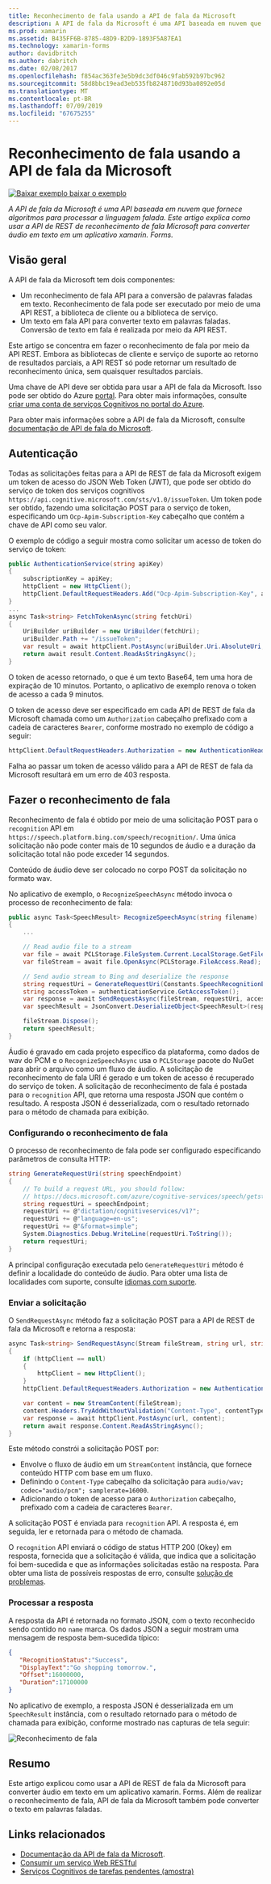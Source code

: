 ```yaml
---
title: Reconhecimento de fala usando a API de fala da Microsoft
description: A API de fala da Microsoft é uma API baseada em nuvem que fornece algoritmos para processar a linguagem falada. Este artigo explica como usar a API de REST de reconhecimento de fala Microsoft para converter áudio em texto em um aplicativo xamarin. Forms.
ms.prod: xamarin
ms.assetid: B435FF6B-8785-48D9-B2D9-1893F5A87EA1
ms.technology: xamarin-forms
author: davidbritch
ms.author: dabritch
ms.date: 02/08/2017
ms.openlocfilehash: f854ac363fe3e5b9dc3df046c9fab592b97bc962
ms.sourcegitcommit: 58d8bbc19ead3eb535fb8248710d93ba0892e05d
ms.translationtype: MT
ms.contentlocale: pt-BR
ms.lasthandoff: 07/09/2019
ms.locfileid: "67675255"
---
```

# <a name="speech-recognition-using-the-microsoft-speech-api"></a>Reconhecimento de fala usando a API de fala da Microsoft

[![Baixar exemplo](~/media/shared/download.png) baixar o exemplo](https://developer.xamarin.com/samples/xamarin-forms/WebServices/TodoCognitiveServices/)

_A API de fala da Microsoft é uma API baseada em nuvem que fornece algoritmos para processar a linguagem falada. Este artigo explica como usar a API de REST de reconhecimento de fala Microsoft para converter áudio em texto em um aplicativo xamarin. Forms._

## <a name="overview"></a>Visão geral

A API de fala da Microsoft tem dois componentes:

- Um reconhecimento de fala API para a conversão de palavras faladas em texto. Reconhecimento de fala pode ser executado por meio de uma API REST, a biblioteca de cliente ou a biblioteca de serviço.
- Um texto em fala API para converter texto em palavras faladas. Conversão de texto em fala é realizada por meio da API REST.

Este artigo se concentra em fazer o reconhecimento de fala por meio da API REST. Embora as bibliotecas de cliente e serviço de suporte ao retorno de resultados parciais, a API REST só pode retornar um resultado de reconhecimento única, sem quaisquer resultados parciais.

Uma chave de API deve ser obtida para usar a API de fala da Microsoft. Isso pode ser obtido do Azure [portal](https://portal.azure.com/). Para obter mais informações, consulte [criar uma conta de serviços Cognitivos no portal do Azure](/azure/cognitive-services/cognitive-services-apis-create-account).

Para obter mais informações sobre a API de fala da Microsoft, consulte [documentação de API de fala do Microsoft](/azure/cognitive-services/speech/home/).

## <a name="authentication"></a>Autenticação

Todas as solicitações feitas para a API de REST de fala da Microsoft exigem um token de acesso do JSON Web Token (JWT), que pode ser obtido do serviço de token dos serviços cognitivos `https://api.cognitive.microsoft.com/sts/v1.0/issueToken`. Um token pode ser obtido, fazendo uma solicitação POST para o serviço de token, especificando um `Ocp-Apim-Subscription-Key` cabeçalho que contém a chave de API como seu valor.

O exemplo de código a seguir mostra como solicitar um acesso de token do serviço de token:

```csharp
public AuthenticationService(string apiKey)
{
    subscriptionKey = apiKey;
    httpClient = new HttpClient();
    httpClient.DefaultRequestHeaders.Add("Ocp-Apim-Subscription-Key", apiKey);
}
...
async Task<string> FetchTokenAsync(string fetchUri)
{
    UriBuilder uriBuilder = new UriBuilder(fetchUri);
    uriBuilder.Path += "/issueToken";
    var result = await httpClient.PostAsync(uriBuilder.Uri.AbsoluteUri, null);
    return await result.Content.ReadAsStringAsync();
}
```

O token de acesso retornado, o que é um texto Base64, tem uma hora de expiração de 10 minutos. Portanto, o aplicativo de exemplo renova o token de acesso a cada 9 minutos.

O token de acesso deve ser especificado em cada API de REST de fala da Microsoft chamada como um `Authorization` cabeçalho prefixado com a cadeia de caracteres `Bearer`, conforme mostrado no exemplo de código a seguir:

```csharp
httpClient.DefaultRequestHeaders.Authorization = new AuthenticationHeaderValue("Bearer", bearerToken);
```

Falha ao passar um token de acesso válido para a API de REST de fala da Microsoft resultará em um erro de 403 resposta.

## <a name="performing-speech-recognition"></a>Fazer o reconhecimento de fala

Reconhecimento de fala é obtido por meio de uma solicitação POST para o `recognition` API em `https://speech.platform.bing.com/speech/recognition/`. Uma única solicitação não pode conter mais de 10 segundos de áudio e a duração da solicitação total não pode exceder 14 segundos.

Conteúdo de áudio deve ser colocado no corpo POST da solicitação no formato wav.

No aplicativo de exemplo, o `RecognizeSpeechAsync` método invoca o processo de reconhecimento de fala:

```csharp
public async Task<SpeechResult> RecognizeSpeechAsync(string filename)
{
    ...

    // Read audio file to a stream
    var file = await PCLStorage.FileSystem.Current.LocalStorage.GetFileAsync(filename);
    var fileStream = await file.OpenAsync(PCLStorage.FileAccess.Read);

    // Send audio stream to Bing and deserialize the response
    string requestUri = GenerateRequestUri(Constants.SpeechRecognitionEndpoint);
    string accessToken = authenticationService.GetAccessToken();
    var response = await SendRequestAsync(fileStream, requestUri, accessToken, Constants.AudioContentType);
    var speechResult = JsonConvert.DeserializeObject<SpeechResult>(response);

    fileStream.Dispose();
    return speechResult;
}
```

Áudio é gravado em cada projeto específico da plataforma, como dados de wav do PCM e o `RecognizeSpeechAsync` usa o `PCLStorage` pacote do NuGet para abrir o arquivo como um fluxo de áudio. A solicitação de reconhecimento de fala URI é gerado e um token de acesso é recuperado do serviço de token. A solicitação de reconhecimento de fala é postada para o `recognition` API, que retorna uma resposta JSON que contém o resultado. A resposta JSON é desserializada, com o resultado retornado para o método de chamada para exibição.

### <a name="configuring-speech-recognition"></a>Configurando o reconhecimento de fala

O processo de reconhecimento de fala pode ser configurado especificando parâmetros de consulta HTTP:

```csharp
string GenerateRequestUri(string speechEndpoint)
{
    // To build a request URL, you should follow:
    // https://docs.microsoft.com/azure/cognitive-services/speech/getstarted/getstartedrest
    string requestUri = speechEndpoint;
    requestUri += @"dictation/cognitiveservices/v1?";
    requestUri += @"language=en-us";
    requestUri += @"&format=simple";
    System.Diagnostics.Debug.WriteLine(requestUri.ToString());
    return requestUri;
}
```

A principal configuração executada pelo `GenerateRequestUri` método é definir a localidade do conteúdo de áudio. Para obter uma lista de localidades com suporte, consulte [idiomas com suporte](/azure/cognitive-services/speech/api-reference-rest/supportedlanguages/).

### <a name="sending-the-request"></a>Enviar a solicitação

O `SendRequestAsync` método faz a solicitação POST para a API de REST de fala da Microsoft e retorna a resposta:

```csharp
async Task<string> SendRequestAsync(Stream fileStream, string url, string bearerToken, string contentType)
{
    if (httpClient == null)
    {
        httpClient = new HttpClient();
    }
    httpClient.DefaultRequestHeaders.Authorization = new AuthenticationHeaderValue("Bearer", bearerToken);

    var content = new StreamContent(fileStream);
    content.Headers.TryAddWithoutValidation("Content-Type", contentType);
    var response = await httpClient.PostAsync(url, content);
    return await response.Content.ReadAsStringAsync();
}
```

Este método constrói a solicitação POST por:

- Envolve o fluxo de áudio em um `StreamContent` instância, que fornece conteúdo HTTP com base em um fluxo.
- Definindo o `Content-Type` cabeçalho da solicitação para `audio/wav; codec="audio/pcm"; samplerate=16000`.
- Adicionando o token de acesso para o `Authorization` cabeçalho, prefixado com a cadeia de caracteres `Bearer`.

A solicitação POST é enviada para `recognition` API. A resposta é, em seguida, ler e retornada para o método de chamada.

O `recognition` API enviará o código de status HTTP 200 (Okey) em resposta, fornecida que a solicitação é válida, que indica que a solicitação foi bem-sucedida e que as informações solicitadas estão na resposta. Para obter uma lista de possíveis respostas de erro, consulte [solução de problemas](/azure/cognitive-services/speech/troubleshooting).

### <a name="processing-the-response"></a>Processar a resposta

A resposta da API é retornada no formato JSON, com o texto reconhecido sendo contido no `name` marca. Os dados JSON a seguir mostram uma mensagem de resposta bem-sucedida típico:

```json
{  
   "RecognitionStatus":"Success",
   "DisplayText":"Go shopping tomorrow.",
   "Offset":16000000,
   "Duration":17100000
}
```

No aplicativo de exemplo, a resposta JSON é desserializada em um `SpeechResult` instância, com o resultado retornado para o método de chamada para exibição, conforme mostrado nas capturas de tela seguir:

![](speech-recognition-images/speech-recognition.png "Reconhecimento de fala")

## <a name="summary"></a>Resumo

Este artigo explicou como usar a API de REST de fala da Microsoft para converter áudio em texto em um aplicativo xamarin. Forms. Além de realizar o reconhecimento de fala, API de fala da Microsoft também pode converter o texto em palavras faladas.

## <a name="related-links"></a>Links relacionados

- [Documentação da API de fala da Microsoft](/azure/cognitive-services/speech/home/).
- [Consumir um serviço Web RESTful](~/xamarin-forms/data-cloud/web-services/rest.md)
- [Serviços Cognitivos de tarefas pendentes (amostra)](https://developer.xamarin.com/samples/xamarin-forms/WebServices/TodoCognitiveServices/)
